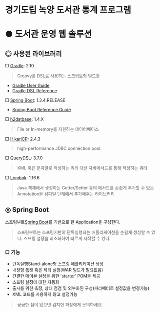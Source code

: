 경기도립 녹양 도서관 통계 프로그램
==============================

# ● 도서관 운영 웹 솔루션

## ◎ 사용된 라이브러리
□  [Gradle](http://gradle.org/): 2.10
> Groovy를 DSL로 사용하는 스크립트형 빌드툴
* [Gradle User Guide](http://gradle.org/docs/current/userguide/userguide.html)
* [Gradle DSL Reference](http://gradle.org/docs/current/dsl/index.html)


□  [Spring Boot](http://projects.spring.io/spring-boot/): 1.3.4.RELEASE
* [Spring Boot Reference Guide](http://docs.spring.io/spring-boot/docs/current/reference/htmlsingle/#getting-started-installing-the-cli)

□  [h2datbase](http://h2database.com): 1.4.X
> File or In-memory를 지원하는 데이터베이스

□  [HikariCP](https://brettwooldridge.github.io/HikariCP/): 2.4.3
>  high-performance JDBC connection pool.

□  [QueryDSL](http://www.querydsl.com): 3.7.0
> XML 혹은 문자열로 작성하는 쿼리 대신 자바메서드를 통해 작성하는 쿼리

□  [Lombok](http://projectlombok.org/): 1.16.6
> Java 객체에서 생성하는 Getter/Setter 등의 메서드를 손쉽게 추가할 수 있는 Annotation을 컴파일 단계에서 추가해주는 라이브러리

## ◎ Spring Boot
스프링부트[Spring Boot](http://projects.spring.io/spring-boot/)를 기반으로 한 Application을 구성한다.
> 스프링부트는 스프링기반의 단독실행되는 애플리케이션을 손쉽게 생성할 수 있다. 스프링 설정을 최소화하여 빠르게
시작할 수 있다.

### □ 기능
* 단독실행Stand-alone형 스프링 애플리케이션 생성
* 내장형 톰캣 혹은 제티 실행(WAR 빌드가 필요없음)
* 간결한 메이븐 설정을 위한 'starter' POM을 제공
* 스프링 설정에 대한 자동화
* 출시를 위한 측정, 상태 점검 및 외부화된 구성(파라메터로 설정값을 변경가능)
* XML 코드를 사용하지 않고 설정가능

> 궁금한 점이 있으면 김지헌 과장에게 문의하세요.

